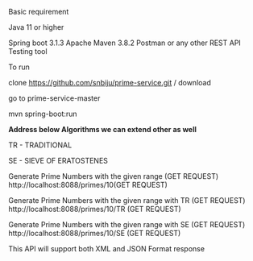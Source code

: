 Basic requirement

Java 11 or higher

Spring boot 3.1.3 Apache Maven 3.8.2 Postman or any other REST API Testing tool

To run

clone https://github.com/snbiju/prime-service.git / download

go to prime-service-master

mvn spring-boot:run

**Address below Algorithms we can extend other as well**

TR - TRADITIONAL

SE - SIEVE OF ERATOSTENES 

Generate Prime Numbers with the given range (GET REQUEST) 
http://localhost:8088/primes/10(GET REQUEST)

Generate Prime Numbers with the given range with TR (GET REQUEST) 
http://localhost:8088/primes/10/TR (GET REQUEST)

Generate Prime Numbers with the given range with SE (GET REQUEST)
http://localhost:8088/primes/10/SE (GET REQUEST)

This API will support both XML and JSON Format response
